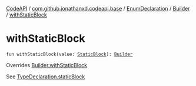 [CodeAPI](../../../index.md) / [com.github.jonathanxd.codeapi.base](../../index.md) / [EnumDeclaration](../index.md) / [Builder](index.md) / [withStaticBlock](.)

# withStaticBlock

`fun withStaticBlock(value: `[`StaticBlock`](../../-static-block/index.md)`): `[`Builder`](index.md)

Overrides [Builder.withStaticBlock](../../-elements-holder/-builder/with-static-block.md)

See [TypeDeclaration.staticBlock](../../-elements-holder/static-block.md)

